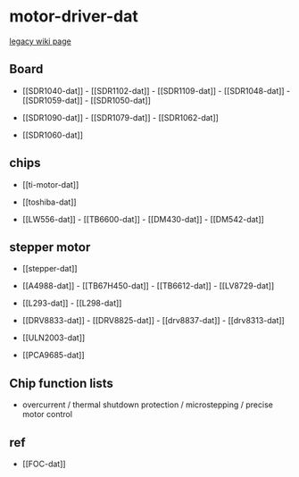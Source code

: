
# motor-driver-dat

[legacy wiki page](https://www.electrodragon.com/w/Category:Driver_Board) 

## Board 

- [[SDR1040-dat]] - [[SDR1102-dat]] - [[SDR1109-dat]] - [[SDR1048-dat]] - [[SDR1059-dat]] - [[SDR1050-dat]]

- [[SDR1090-dat]] - [[SDR1079-dat]] - [[SDR1062-dat]]

- [[SDR1060-dat]]

## chips 

- [[ti-motor-dat]] 
  
- [[toshiba-dat]]

- [[LW556-dat]] - [[TB6600-dat]] - [[DM430-dat]] - [[DM542-dat]]

## stepper motor 

- [[stepper-dat]]

- [[A4988-dat]] - [[TB67H450-dat]] - [[TB6612-dat]] - [[LV8729-dat]]

- [[L293-dat]] - [[L298-dat]] 

- [[DRV8833-dat]] - [[DRV8825-dat]] - [[drv8837-dat]] - [[drv8313-dat]]

- [[ULN2003-dat]]

- [[PCA9685-dat]]

## Chip function lists 

- overcurrent / thermal shutdown protection / microstepping / precise motor control

## ref 

- [[FOC-dat]]